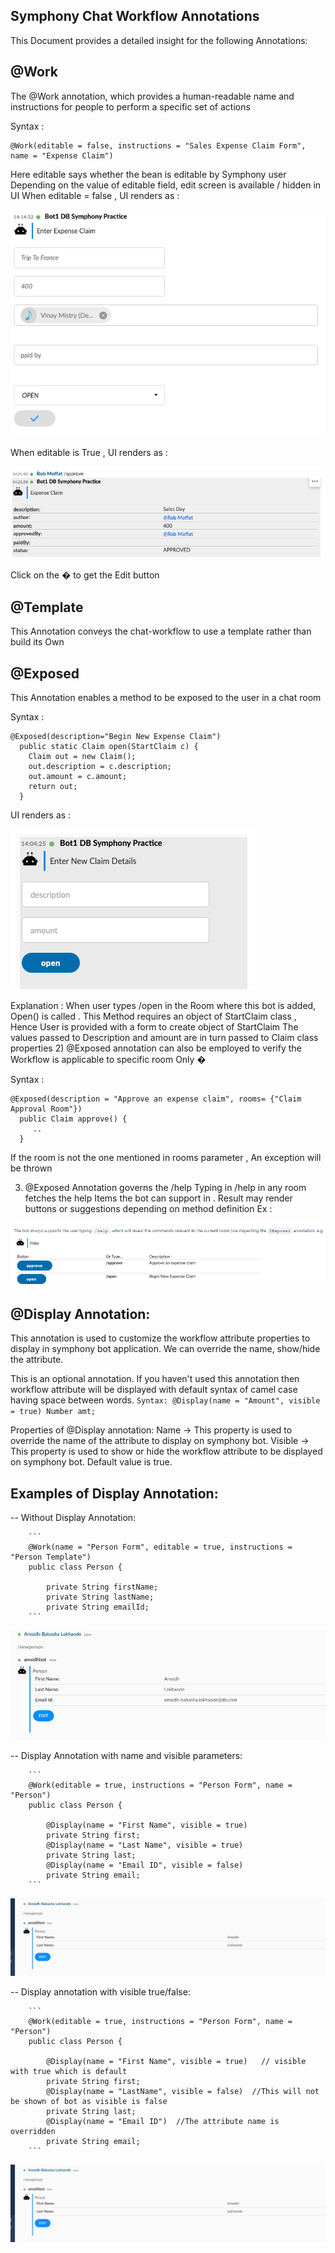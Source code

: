## Symphony Chat Workflow Annotations
This Document provides a detailed insight for the following Annotations: 

## @Work

The @Work annotation, which provides a human-readable name and instructions for people to perform a specific set of actions

Syntax :
   ```
   @Work(editable = false, instructions = "Sales Expense Claim Form", name = "Expense Claim")
   ```

Here editable says whether the bean is editable by Symphony user
Depending on the value of editable field, edit screen is available / hidden in UI
When editable = false , UI renders as : 

![Dependency Work Annotation1](annotation/media/Work-Annotation1.png)  

When editable is True , UI renders as : 

![Dependency Work Annotation2](annotation/media/Work-Annotation2.png) 
 
Click on the � to get the Edit button


## @Template

This Annotation conveys the chat-workflow to use a template rather than build its 
Own


## @Exposed
This Annotation enables a method to be exposed to the user in a chat room

Syntax : 
```
@Exposed(description="Begin New Expense Claim")
  public static Claim open(StartClaim c) {
    Claim out = new Claim();
    out.description = c.description;
    out.amount = c.amount;
    return out;
  }
```
UI renders as : 

![Dependency Exposed Annotation2](annotation/media/Exposed-Annotation1.png)  

Explanation : 
When user types /open in the Room where this bot is added, Open() is called .
This Method requires an object of StartClaim class , Hence User is provided with a form to create object of StartClaim
The values passed to Description and amount are in turn passed to Claim class properties
2) @Exposed annotation can also be employed to verify the Workflow is applicable to specific room Only �

Syntax  :
```
@Exposed(description = "Approve an expense claim", rooms= {"Claim Approval Room"})
  public Claim approve() {
     ..
  }
```
If the room is not the one mentioned in rooms parameter , An exception will be thrown

3) @Exposed Annotation governs the /help
Typing in /help in any room fetches the help Items the bot can support in . Result may render buttons or suggestions depending on method definition  Ex :

![Dependency Exposed Annotation2](annotation/media/Exposed-Annotation2.png)    


## @Display Annotation:
   This annotation is used to customize the workflow attribute properties to display in symphony bot application. We can override the name, show/hide the attribute.
    
   This is an optional annotation. If you haven't used this annotation then workflow attribute will be displayed with default syntax of camel case having space between words.
    ```
    Syntax:
    @Display(name = "Amount", visible = true)
    Number amt;
    ```
    
   Properties of @Display annotation:
    Name -> This property is used to override the name of the attribute to display on symphony bot. 
    Visible -> This property is used to show or hide the workflow attribute to be displayed on symphony bot. Default value is true.

## Examples of Display Annotation:
   --	Without Display Annotation:
   
        ```
        @Work(name = "Person Form", editable = true, instructions = "Person Template")
        public class Person {
        
            private String firstName;
            private String lastName;
            private String emailId;
        ```    

   ![Dependency Display Annotation1](annotation/media/Display-Annotation1.png) 


   --	Display Annotation with name and visible parameters:

        ```
        @Work(editable = true, instructions = "Person Form", name = "Person")
        public class Person {
        
            @Display(name = "First Name", visible = true)
            private String first;
            @Display(name = "Last Name", visible = true)
            private String last;
            @Display(name = "Email ID", visible = false)
            private String email;
        ```

   ![Dependency Display Annotation2](annotation/media/Display-Annotation2.png) 


   --	Display annotation with visible true/false:

        ```
        @Work(editable = true, instructions = "Person Form", name = "Person")
        public class Person {
        
            @Display(name = "First Name", visible = true)   // visible with true which is default
            private String first;
            @Display(name = "LastName", visible = false)  //This will not be shown of bot as visible is false
            private String last;
            @Display(name = "Email ID")  //The attribute name is overridden 
            private String email;
        ```

   ![Dependency Display Annotation2](annotation/media/Display-Annotation2.png) 
   
